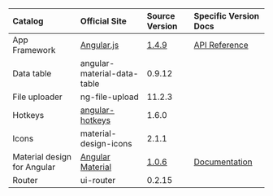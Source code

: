|Catalog|Official Site|Source Version|Specific Version Docs|
|:--|:--|:--|:--|
|App Framework|[Angular.js](https://angularjs.org/)|[1.4.9](https://github.com/angular/angular.js/tree/v1.4.9)|[API Reference](projects/angular/1.4.9/docs/index.html)
|Data table|angular-material-data-table|0.9.12
|File uploader|ng-file-upload|11.2.3
|Hotkeys|[angular-hotkeys](http://chieffancypants.github.io/angular-hotkeys/)|1.6.0
|Icons|material-design-icons|2.1.1
|Material design for Angular|[Angular Material](https://material.angularjs.org/latest/)|[1.0.6](https://github.com/angular/material/tree/v1.0.6)|[Documentation](projects/material/1.0.6/index.html)|
|Router|ui-router|0.2.15
